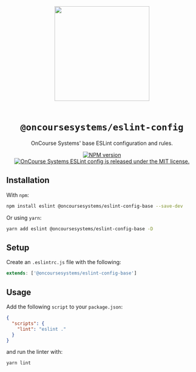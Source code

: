 <div align="center">
  <img width="250" src="https://raw.githubusercontent.com/oncoursesystems/.github/master/assets/logo.jpg" />
  <br/><br/>

  # `@oncoursesystems/eslint-config`
  OnCourse Systems' base ESLint configuration and rules.

  <a href="https://www.npmjs.com/package/@oncoursesystems/eslint-config-base">
    <img src="https://img.shields.io/npm/v/@oncoursesystems/eslint-config-base.svg" alt="NPM version" />
  </a>
  <a href="https://github.com/oncoursesystems/eslint-config/blob/main/LICENSE">
    <img src="https://img.shields.io/badge/license-MIT-blue.svg" alt="OnCourse Systems ESLint config is released under the MIT license." />
  </a>
</div>

## Installation

With `npm`:

```sh
npm install eslint @oncoursesystems/eslint-config-base --save-dev
```

Or using `yarn`:

```sh
yarn add eslint @oncoursesystems/eslint-config-base -D
```

## Setup

Create an `.eslintrc.js` file with the following:

```js
extends: ['@oncoursesystems/eslint-config-base']
```

## Usage

Add the following `script` to your `package.json`:

```json
{
  "scripts": {
    "lint": "eslint ."
  }
}
```

and run the linter with:

```sh
yarn lint
```